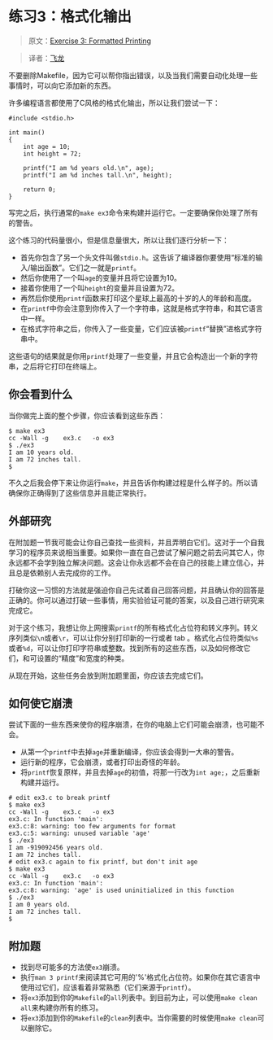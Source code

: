 # 练习3：格式化输出

> 原文：[Exercise 3: Formatted Printing](http://c.learncodethehardway.org/book/ex3.html)

> 译者：[飞龙](https://github.com/wizardforcel)

不要删除Makefile，因为它可以帮你指出错误，以及当我们需要自动化处理一些事情时，可以向它添加新的东西。

许多编程语言都使用了C风格的格式化输出，所以让我们尝试一下：

```
#include <stdio.h>

int main()
{
    int age = 10;
    int height = 72;

    printf("I am %d years old.\n", age);
    printf("I am %d inches tall.\n", height);

    return 0;
}
```

写完之后，执行通常的`make ex3`命令来构建并运行它。一定要确保你处理了所有的警告。

这个练习的代码量很小，但是信息量很大，所以让我们逐行分析一下：

+ 首先你包含了另一个头文件叫做`stdio.h`。这告诉了编译器你要使用“标准的输入/输出函数”。它们之一就是`printf`。
+ 然后你使用了一个叫`age`的变量并且将它设置为10。
+ 接着你使用了一个叫`height`的变量并且设置为72。
+ 再然后你使用`printf`函数来打印这个星球上最高的十岁的人的年龄和高度。
+ 在`printf`中你会注意到你传入了一个字符串，这就是格式字符串，和其它语言中一样。
+ 在格式字符串之后，你传入了一些变量，它们应该被`printf`“替换”进格式字符串中。

这些语句的结果就是你用`printf`处理了一些变量，并且它会构造出一个新的字符串，之后将它打印在终端上。

## 你会看到什么

当你做完上面的整个步骤，你应该看到这些东西：

```
$ make ex3
cc -Wall -g    ex3.c   -o ex3
$ ./ex3
I am 10 years old.
I am 72 inches tall.
$
```

不久之后我会停下来让你运行`make`，并且告诉你构建过程是什么样子的。所以请确保你正确得到了这些信息并且能正常执行。

## 外部研究

在附加题一节我可能会让你自己查找一些资料，并且弄明白它们。这对于一个自我学习的程序员来说相当重要。如果你一直在自己尝试了解问题之前去问其它人，你永远都不会学到独立解决问题。这会让你永远都不会在自己的技能上建立信心，并且总是依赖别人去完成你的工作。

打破你这一习惯的方法就是强迫你自己先试着自己回答问题，并且确认你的回答是正确的。你可以通过打破一些事情，用实验验证可能的答案，以及自己进行研究来完成它。

对于这个练习，我想让你上网搜索`printf`的所有格式化占位符和转义序列。转义序列类似`\n`或者`\r`，可以让你分别打印新的一行或者 tab 。格式化占位符类似`%s`或者`%d`，可以让你打印字符串或整数。找到所有的这些东西，以及如何修改它们，和可设置的“精度”和宽度的种类。

从现在开始，这些任务会放到附加题里面，你应该去完成它们。

## 如何使它崩溃

尝试下面的一些东西来使你的程序崩溃，在你的电脑上它们可能会崩溃，也可能不会。

+ 从第一个`printf`中去掉`age`并重新编译，你应该会得到一大串的警告。
+ 运行新的程序，它会崩溃，或者打印出奇怪的年龄。
+ 将`printf`恢复原样，并且去掉`age`的初值，将那一行改为`int age;`，之后重新构建并运行。

```
# edit ex3.c to break printf
$ make ex3
cc -Wall -g    ex3.c   -o ex3
ex3.c: In function 'main':
ex3.c:8: warning: too few arguments for format
ex3.c:5: warning: unused variable 'age'
$ ./ex3
I am -919092456 years old.
I am 72 inches tall.
# edit ex3.c again to fix printf, but don't init age
$ make ex3
cc -Wall -g    ex3.c   -o ex3
ex3.c: In function 'main':
ex3.c:8: warning: 'age' is used uninitialized in this function
$ ./ex3
I am 0 years old.
I am 72 inches tall.
$
```

## 附加题

+ 找到尽可能多的方法使`ex3`崩溃。
+ 执行`man 3 printf`来阅读其它可用的'%'格式化占位符。如果你在其它语言中使用过它们，应该看着非常熟悉（它们来源于`printf`）。
+ 将`ex3`添加到你的`Makefile`的`all`列表中。到目前为止，可以使用`make clean all`来构建你所有的练习。
+ 将`ex3`添加到你的`Makefile`的`clean`列表中。当你需要的时候使用`make clean`可以删除它。